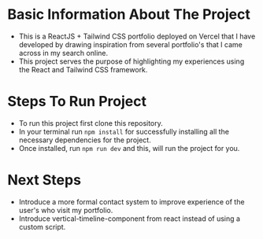 # Basic Information About The Project
- This is a ReactJS + Tailwind CSS portfolio deployed on Vercel that I have developed by drawing inspiration from several portfolio's that I came across in my search online.
- This project serves the purpose of highlighting my experiences using the React and Tailwind CSS framework.
# Steps To Run Project
- To run this project first clone this repository.
- In your terminal run `npm install` for successfully installing all the necessary dependencies for the project.
- Once installed, run `npm run dev` and this, will run the project for you.
# Next Steps
- Introduce a more formal contact system to improve experience of the user's who visit my portfolio.
- Introduce vertical-timeline-component from react instead of using a custom script. 
